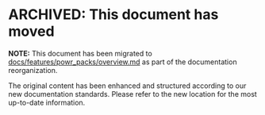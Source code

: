 # ARCHIVED: This document has moved

**NOTE:** This document has been migrated to [docs/features/powr_packs/overview.md](../features/powr_packs/overview.md) as part of the documentation reorganization.

The original content has been enhanced and structured according to our new documentation standards. Please refer to the new location for the most up-to-date information.
